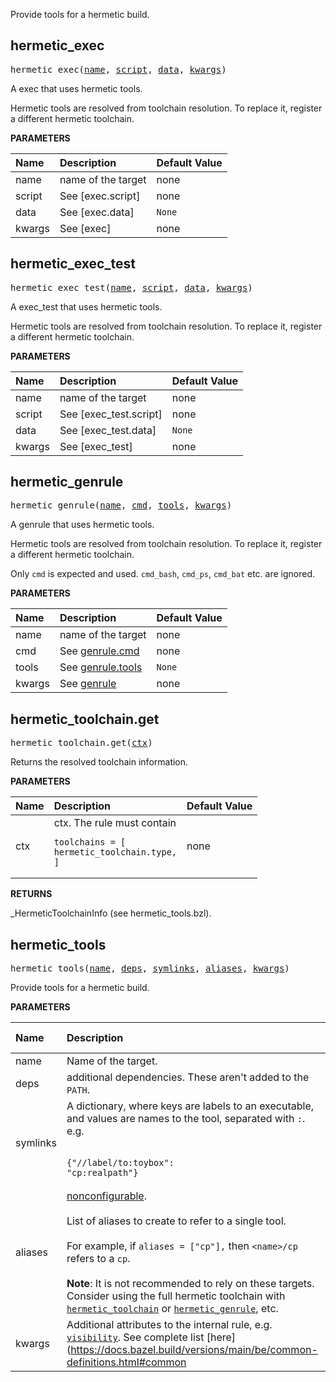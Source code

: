 <!-- Generated with Stardoc: http://skydoc.bazel.build -->

Provide tools for a hermetic build.

<a id="hermetic_exec"></a>

## hermetic_exec

<pre>
hermetic_exec(<a href="#hermetic_exec-name">name</a>, <a href="#hermetic_exec-script">script</a>, <a href="#hermetic_exec-data">data</a>, <a href="#hermetic_exec-kwargs">kwargs</a>)
</pre>

A exec that uses hermetic tools.

Hermetic tools are resolved from toolchain resolution. To replace it,
register a different hermetic toolchain.


**PARAMETERS**


| Name  | Description | Default Value |
| :------------- | :------------- | :------------- |
| <a id="hermetic_exec-name"></a>name |  name of the target   |  none |
| <a id="hermetic_exec-script"></a>script |  See [exec.script]   |  none |
| <a id="hermetic_exec-data"></a>data |  See [exec.data]   |  `None` |
| <a id="hermetic_exec-kwargs"></a>kwargs |  See [exec]   |  none |


<a id="hermetic_exec_test"></a>

## hermetic_exec_test

<pre>
hermetic_exec_test(<a href="#hermetic_exec_test-name">name</a>, <a href="#hermetic_exec_test-script">script</a>, <a href="#hermetic_exec_test-data">data</a>, <a href="#hermetic_exec_test-kwargs">kwargs</a>)
</pre>

A exec_test that uses hermetic tools.

Hermetic tools are resolved from toolchain resolution. To replace it,
register a different hermetic toolchain.


**PARAMETERS**


| Name  | Description | Default Value |
| :------------- | :------------- | :------------- |
| <a id="hermetic_exec_test-name"></a>name |  name of the target   |  none |
| <a id="hermetic_exec_test-script"></a>script |  See [exec_test.script]   |  none |
| <a id="hermetic_exec_test-data"></a>data |  See [exec_test.data]   |  `None` |
| <a id="hermetic_exec_test-kwargs"></a>kwargs |  See [exec_test]   |  none |


<a id="hermetic_genrule"></a>

## hermetic_genrule

<pre>
hermetic_genrule(<a href="#hermetic_genrule-name">name</a>, <a href="#hermetic_genrule-cmd">cmd</a>, <a href="#hermetic_genrule-tools">tools</a>, <a href="#hermetic_genrule-kwargs">kwargs</a>)
</pre>

A genrule that uses hermetic tools.

Hermetic tools are resolved from toolchain resolution. To replace it,
register a different hermetic toolchain.

Only `cmd` is expected and used. `cmd_bash`, `cmd_ps`, `cmd_bat` etc. are
ignored.


**PARAMETERS**


| Name  | Description | Default Value |
| :------------- | :------------- | :------------- |
| <a id="hermetic_genrule-name"></a>name |  name of the target   |  none |
| <a id="hermetic_genrule-cmd"></a>cmd |  See [genrule.cmd](https://bazel.build/reference/be/general#genrule.cmd)   |  none |
| <a id="hermetic_genrule-tools"></a>tools |  See [genrule.tools](https://bazel.build/reference/be/general#genrule.tools)   |  `None` |
| <a id="hermetic_genrule-kwargs"></a>kwargs |  See [genrule](https://bazel.build/reference/be/general#genrule)   |  none |


<a id="hermetic_toolchain.get"></a>

## hermetic_toolchain.get

<pre>
hermetic_toolchain.get(<a href="#hermetic_toolchain.get-ctx">ctx</a>)
</pre>

Returns the resolved toolchain information.

**PARAMETERS**


| Name  | Description | Default Value |
| :------------- | :------------- | :------------- |
| <a id="hermetic_toolchain.get-ctx"></a>ctx |  ctx. The rule must contain <pre><code>toolchains = [&#10;    hermetic_toolchain.type,&#10;]</code></pre>   |  none |

**RETURNS**

_HermeticToolchainInfo (see hermetic_tools.bzl).


<a id="hermetic_tools"></a>

## hermetic_tools

<pre>
hermetic_tools(<a href="#hermetic_tools-name">name</a>, <a href="#hermetic_tools-deps">deps</a>, <a href="#hermetic_tools-symlinks">symlinks</a>, <a href="#hermetic_tools-aliases">aliases</a>, <a href="#hermetic_tools-kwargs">kwargs</a>)
</pre>

Provide tools for a hermetic build.

**PARAMETERS**


| Name  | Description | Default Value |
| :------------- | :------------- | :------------- |
| <a id="hermetic_tools-name"></a>name |  Name of the target.   |  none |
| <a id="hermetic_tools-deps"></a>deps |  additional dependencies. These aren't added to the `PATH`.   |  `None` |
| <a id="hermetic_tools-symlinks"></a>symlinks |  A dictionary, where keys are labels to an executable, and values are names to the tool, separated with `:`. e.g.<br><br><pre><code>{"//label/to:toybox": "cp:realpath"}</code></pre>   |  `None` |
| <a id="hermetic_tools-aliases"></a>aliases |  [nonconfigurable](https://bazel.build/reference/be/common-definitions#configurable-attributes).<br><br>List of aliases to create to refer to a single tool.<br><br>For example, if `aliases = ["cp"],` then `<name>/cp` refers to a `cp`.<br><br>**Note**: It is not recommended to rely on these targets. Consider using the full hermetic toolchain with [`hermetic_toolchain`](#hermetic_toolchainget) or [`hermetic_genrule`](#hermetic_genrule), etc.   |  `None` |
| <a id="hermetic_tools-kwargs"></a>kwargs |  Additional attributes to the internal rule, e.g. [`visibility`](https://docs.bazel.build/versions/main/visibility.html). See complete list [here](https://docs.bazel.build/versions/main/be/common-definitions.html#common   |  none |



